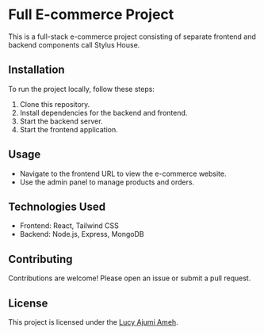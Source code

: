 # Full E-commerce Project

This is a full-stack e-commerce project consisting of separate frontend and backend components call Stylus House.

## Installation

To run the project locally, follow these steps:

1. Clone this repository.
2. Install dependencies for the backend and frontend.
3. Start the backend server.
4. Start the frontend application.

## Usage

- Navigate to the frontend URL to view the e-commerce website.
- Use the admin panel to manage products and orders.

## Technologies Used

- Frontend: React, Tailwind CSS
- Backend: Node.js, Express, MongoDB

## Contributing

Contributions are welcome! Please open an issue or submit a pull request.

## License

This project is licensed under the [Lucy Ajumi Ameh](LuluAmeh).
